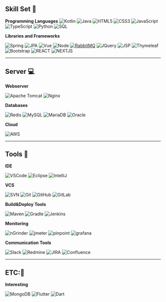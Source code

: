 
## Skill Set 💪
**Programming Languages**
![Kotlin](https://img.shields.io/badge/Kotlin-7F52FF?style=for-the-badge&logo=Kotlin&logoColor=white)
![Java](https://img.shields.io/badge/JAVA-007396.svg?&style=for-the-badge&logo=java&logoColor=white)
![HTML5](https://img.shields.io/badge/HTML5-E34F26.svg?&style=for-the-badge&logo=html5&logoColor=white)
![CSS3](https://img.shields.io/badge/CSS3-%231572B6.svg?&style=for-the-badge&logo=css3&logoColor=white)
![JavaScript](https://img.shields.io/badge/JAVASCRIPT-323330.svg?&style=for-the-badge&logo=javascript&logoColor=%23F7DF1E)
![TypeScript](https://img.shields.io/badge/TYPESCRIPT-%23007ACC.svg?&style=for-the-badge&logo=typescript&logoColor=white)
![Python](https://img.shields.io/badge/PYTHON-3776AB.svg?&style=for-the-badge&logo=python&logoColor=white)
![SQL](https://img.shields.io/badge/SQL-007396.svg?&style=for-the-badge&logo=sql&logoColor=white)

**Libraries and Frameworks**

![Spring](https://img.shields.io/badge/SPRING-6DB33F.svg?&style=for-the-badge&logo=spring&logoColor=white)
![JPA](https://img.shields.io/badge/JPA-121011.svg?&style=for-the-badge&logo=jpa&logoColor=white)
![Vue](https://img.shields.io/badge/-Vue-222222?style=for-the-badge&logo=Vue.js)
![Node](https://img.shields.io/badge/-Nodejs-43853d?style=for-the-badge&logo=Node.js&logoColor=white)
[![RabbitMQ](https://img.shields.io/badge/-RabbitMQ-FF6600?style=for-the-badge&logo=RabbitMQ&logoColor=ffffff)](https://www.rabbitmq.com/)
![JQuery](https://img.shields.io/badge/JQUERY-0769AD.svg?&style=for-the-badge&logo=jquery&logoColor=white)
![JSP](https://img.shields.io/badge/JSP-323330.svg?&style=for-the-badge&logo=JSP&logoColor=white)
![Thymeleaf](https://img.shields.io/badge/Thymeleaf-269539.svg?&style=for-the-badge&logo=Thymeleaf&logoColor=white)
![Bootstrap](https://img.shields.io/badge/-Bootstrap-563D7C?style=for-the-badge&logo=bootstrap)
![REACT](https://img.shields.io/badge/-ReactJs-61DAFB?logo=react&logoColor=white&style=for-the-badge)
![NEXTJS](https://img.shields.io/badge/next.js-000000?style=for-the-badge&logo=nextdotjs&logoColor=white)
<hr>

## Server 💻
**Webserver**

![Apache Tomcat](https://img.shields.io/badge/Apache_Tomcat-269539.svg?&style=for-the-badge&logo=apache&logoColor=white)
![Nginx](https://img.shields.io/badge/NGINX-269539.svg?&style=for-the-badge&logo=nginx&logoColor=white)

**Databases**

![Redis](https://img.shields.io/badge/REDIS-DC382D.svg?&style=for-the-badge&logo=redis&logoColor=white)
![MySQL](https://img.shields.io/badge/MySQL-4479A1.svg?&style=for-the-badge&logo=mysql&logoColor=white)
![MariaDB](https://img.shields.io/badge/MARIADB-4479A1.svg?&style=for-the-badge&logo=mariadb&logoColor=white)
![Oracle](https://img.shields.io/badge/ORACLE-F80000.svg?&style=for-the-badge&logo=oracle&logoColor=white)

**Cloud**

![AWS](https://img.shields.io/badge/AMAZON%20AWS-232F3E.svg?&style=for-the-badge&logo=amazon-aws&logoColor=white)

<hr>

## Tools 🧰
**IDE**

![VSCode](https://img.shields.io/badge/VSCODE-007ACC.svg?&style=for-the-badge&logo=visual-studio-code)
![Eclipse](https://img.shields.io/badge/ECLIPSE-2C2255.svg?&style=for-the-badge&logo=eclipse)
![IntelliJ](https://img.shields.io/badge/INTELLIJ-000000.svg?&style=for-the-badge&logo=intellij-idea)

**VCS**

![SVN](https://img.shields.io/badge/SVN-%23F05033.svg?&style=for-the-badge&logo=subversion&logoColor=white)
![Git](https://img.shields.io/badge/GIT-%23F05033.svg?&style=for-the-badge&logo=git&logoColor=white)
![GitHub](https://img.shields.io/badge/GITHUB-%23121011.svg?&style=for-the-badge&logo=github&logoColor=white)
![GitLab](https://img.shields.io/badge/GITLAB-%23181717.svg?&style=for-the-badge&logo=gitlab&logoColor=white)

**Build&Deploy Tools**

![Maven](https://img.shields.io/badge/MAVEN-C71A36.svg?&style=for-the-badge&logo=apache-maven)
![Gradle](https://img.shields.io/badge/GRADLE-02303A.svg?&style=for-the-badge&logo=gradle)
![Jenkins](https://img.shields.io/badge/Jenkins-02303A.svg?&style=for-the-badge&logo=Jenkins)

**Monitoring**

![nGrinder](https://img.shields.io/badge/nGrinder-0769AD.svg?&style=for-the-badge&logo=nGrinder&logoColor=white)
![jmeter](https://img.shields.io/badge/jmeter-0769AD.svg?&style=for-the-badge&logo=jmeter&logoColor=white)
![pinpoint](https://img.shields.io/badge/pinpoint-323330.svg?&style=for-the-badge&logo=pinpoint&logoColor=white)
![grafana](https://img.shields.io/badge/grafana-269539.svg?&style=for-the-badge&logo=grafana&logoColor=white)

**Communication Tools**

![Slack](https://img.shields.io/badge/Slack-%23F05033.svg?&style=for-the-badge&logo=Slack&logoColor=white)
![Redmine](https://img.shields.io/badge/Redmine-%23F05033.svg?&style=for-the-badge&logo=Redmine&logoColor=white)
![JIRA](https://img.shields.io/badge/JIRA-%23F05033.svg?&style=for-the-badge&logo=JIRA&logoColor=white)
![Confluence](https://img.shields.io/badge/Confluence-%23F05033.svg?&style=for-the-badge&logo=Confluence&logoColor=white)

<hr>

## ETC:🌱
**Interesting**

![MongoDB](https://img.shields.io/badge/MONGODB-47A248.svg?&style=for-the-badge&logo=mongodb&logoColor=white)
![Flutter](https://img.shields.io/badge/FLUTTER-02569B.svg?&style=for-the-badge&logo=flutter&logoColor=white)
![Dart](https://img.shields.io/badge/DART-%230175C2.svg?&style=for-the-badge&logo=dart&logoColor=white)

<!--
**mirato/mirato** is a ✨ _special_ ✨ repository because its `README.md` (this file) appears on your GitHub profile.

Here are some ideas to get you started:

- 🔭 I’m currently working on ...
- 🌱 I’m currently learning ...
- 👯 I’m looking to collaborate on ...
- 🤔 I’m looking for help with ...
- 💬 Ask me about ...
- 📫 How to reach me: ...
- 😄 Pronouns: ...
- ⚡ Fun fact: ...
-->
